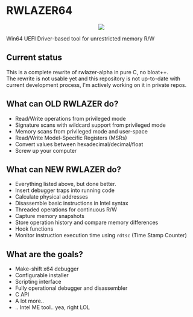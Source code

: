 # RWLAZER64
<p align="center">
  <img src="https://i.imgur.com/VCzE7eA.png" />
</p>

Win64 UEFI Driver-based tool for unrestricted memory R/W

## Current status
This is a complete rewrite of rwlazer-alpha in pure C, no bloat++.  
The rewrite is not usable yet and this repository is not up-to-date with current development process, I'm actively working on it in private repos.  


## What can OLD RWLAZER do?
* Read/Write operations from privileged mode
* Signature scans with wildcard support from privileged mode
* Memory scans from privileged mode and user-space
* Read/Write Model-Specific Registers (MSRs)
* Convert values between hexadecimal/decimal/float
* Screw up your computer

## What can NEW RWLAZER do?
* Everything listed above, but done better.
* Insert debugger traps into running code
* Calculate physical addresses
* Disassemble basic instructions in Intel syntax
* Threaded operations for continuous R/W
* Capture memory snapshots
* Store operation history and compare memory differences
* Hook functions
* Monitor instruction execution time using `rdtsc` (Time Stamp Counter)

## What are the goals?
* Make-shift x64 debugger
* Configurable installer
* Scripting interface
* Fully operational debugger and disassembler
* C API
* A lot more..
* .. Intel ME tool.. yea, right LOL
